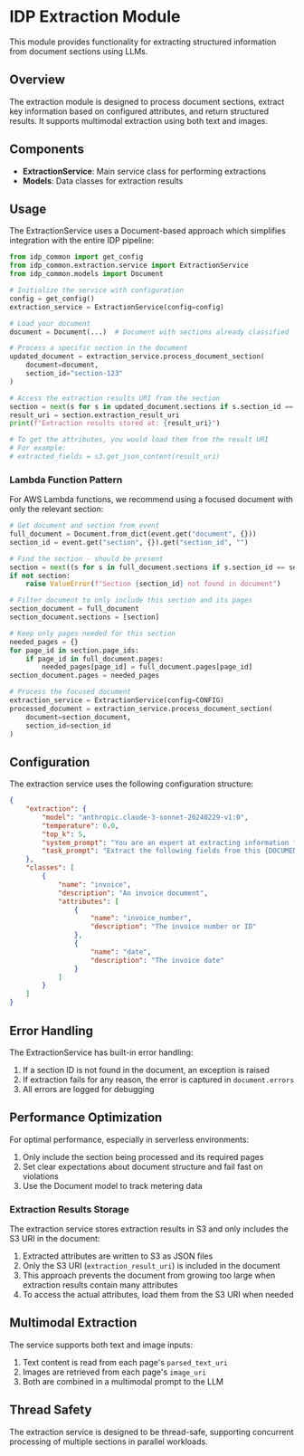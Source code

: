 # IDP Extraction Module

This module provides functionality for extracting structured information from document sections using LLMs.

## Overview

The extraction module is designed to process document sections, extract key information based on configured attributes, and return structured results. It supports multimodal extraction using both text and images.

## Components

- **ExtractionService**: Main service class for performing extractions
- **Models**: Data classes for extraction results

## Usage

The ExtractionService uses a Document-based approach which simplifies integration with the entire IDP pipeline:

```python
from idp_common import get_config
from idp_common.extraction.service import ExtractionService
from idp_common.models import Document

# Initialize the service with configuration
config = get_config()
extraction_service = ExtractionService(config=config)

# Load your document
document = Document(...)  # Document with sections already classified

# Process a specific section in the document
updated_document = extraction_service.process_document_section(
    document=document,
    section_id="section-123"
)

# Access the extraction results URI from the section
section = next(s for s in updated_document.sections if s.section_id == "section-123")
result_uri = section.extraction_result_uri
print(f"Extraction results stored at: {result_uri}")

# To get the attributes, you would load them from the result URI
# For example:
# extracted_fields = s3.get_json_content(result_uri)
```

### Lambda Function Pattern

For AWS Lambda functions, we recommend using a focused document with only the relevant section:

```python
# Get document and section from event
full_document = Document.from_dict(event.get("document", {}))
section_id = event.get("section", {}).get("section_id", "")

# Find the section - should be present
section = next((s for s in full_document.sections if s.section_id == section_id), None)
if not section:
    raise ValueError(f"Section {section_id} not found in document")

# Filter document to only include this section and its pages
section_document = full_document
section_document.sections = [section]

# Keep only pages needed for this section
needed_pages = {}
for page_id in section.page_ids:
    if page_id in full_document.pages:
        needed_pages[page_id] = full_document.pages[page_id]
section_document.pages = needed_pages

# Process the focused document
extraction_service = ExtractionService(config=CONFIG)
processed_document = extraction_service.process_document_section(
    document=section_document,
    section_id=section_id
)
```

## Configuration

The extraction service uses the following configuration structure:

```json
{
    "extraction": {
        "model": "anthropic.claude-3-sonnet-20240229-v1:0",
        "temperature": 0.0,
        "top_k": 5,
        "system_prompt": "You are an expert at extracting information from documents...",
        "task_prompt": "Extract the following fields from this {DOCUMENT_CLASS} document: {ATTRIBUTE_NAMES_AND_DESCRIPTIONS}\n\nDocument text:\n{DOCUMENT_TEXT}"
    },
    "classes": [
        {
            "name": "invoice",
            "description": "An invoice document",
            "attributes": [
                {
                    "name": "invoice_number",
                    "description": "The invoice number or ID"
                },
                {
                    "name": "date",
                    "description": "The invoice date"
                }
            ]
        }
    ]
}
```

## Error Handling

The ExtractionService has built-in error handling:

1. If a section ID is not found in the document, an exception is raised
2. If extraction fails for any reason, the error is captured in `document.errors`
3. All errors are logged for debugging

## Performance Optimization

For optimal performance, especially in serverless environments:

1. Only include the section being processed and its required pages
2. Set clear expectations about document structure and fail fast on violations
3. Use the Document model to track metering data

### Extraction Results Storage

The extraction service stores extraction results in S3 and only includes the S3 URI in the document:

1. Extracted attributes are written to S3 as JSON files
2. Only the S3 URI (`extraction_result_uri`) is included in the document
3. This approach prevents the document from growing too large when extraction results contain many attributes
4. To access the actual attributes, load them from the S3 URI when needed

## Multimodal Extraction

The service supports both text and image inputs:

1. Text content is read from each page's `parsed_text_uri`
2. Images are retrieved from each page's `image_uri`
3. Both are combined in a multimodal prompt to the LLM

## Thread Safety

The extraction service is designed to be thread-safe, supporting concurrent processing of multiple sections in parallel workloads.